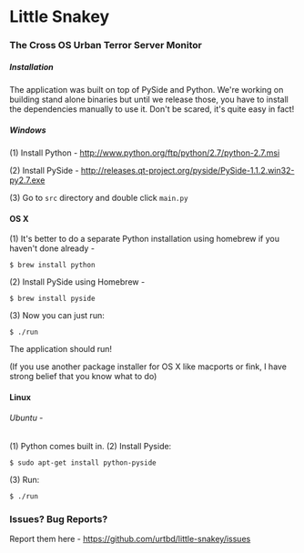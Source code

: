 # Little Snakey

### The Cross OS Urban Terror Server Monitor



##### Installation

The application was built on top of PySide and Python. We're working on building stand alone binaries but until we release those, you have to install the dependencies manually to use it. Don't be scared, it's quite easy in fact!


##### Windows 

(1) Install Python - <a href="http://www.python.org/ftp/python/2.7/python-2.7.msi">http://www.python.org/ftp/python/2.7/python-2.7.msi</a>

(2) Install PySide - <a href="http://releases.qt-project.org/pyside/PySide-1.1.2.win32-py2.7.exe">http://releases.qt-project.org/pyside/PySide-1.1.2.win32-py2.7.exe</a> 

(3) Go to `src` directory and double click `main.py`


#### OS X

(1) It's better to do a separate Python installation using homebrew if you haven't done already - 

    $ brew install python
    
(2) Install PySide using Homebrew -

    $ brew install pyside
    
(3) Now you can just run: 

    $ ./run
    
The application should run!

(If you use another package installer for OS X like macports or fink, I have strong belief that you know what to do)


#### Linux 

###### Ubuntu - 

(1) Python comes built in. 
(2) Install Pyside:
    
    $ sudo apt-get install python-pyside
(3) Run:
   
    $ ./run
    
    
### Issues? Bug Reports? 

Report them here - <a href="https://github.com/urtbd/little-snakey/issues">https://github.com/urtbd/little-snakey/issues</a> 


